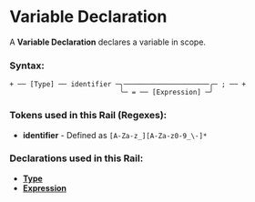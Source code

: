 
# Variable Declaration

A **Variable Declaration** declares a variable in scope.

### Syntax:

    + ── [Type] ── identifier ─╮─────────────────────╭─ ; ── +
                               ╰─ = ── [Expression] ─╯

### Tokens used in this Rail (Regexes):

- **identifier** - Defined as `[A-Za-z_][A-Za-z0-9_\-]*`

### Declarations used in this Rail:

- [**Type**](DC-Type.md)
- [**Expression**](Expression.md)
